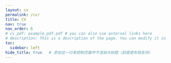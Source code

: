 ```yaml
---
layout: cv
permalink: /cv/
title: CV
nav: true
nav_order: 6
# cv_pdf: example_pdf.pdf # you can also use external links here
# description: This is a description of the page. You can modify it in '_pages/cv.md'. You can also change or remove the top pdf download button.
toc:
  sidebar: left
hide_title: true   # 添加这一行来控制页面中不渲染大标题（前提是布局支持）
---
```

